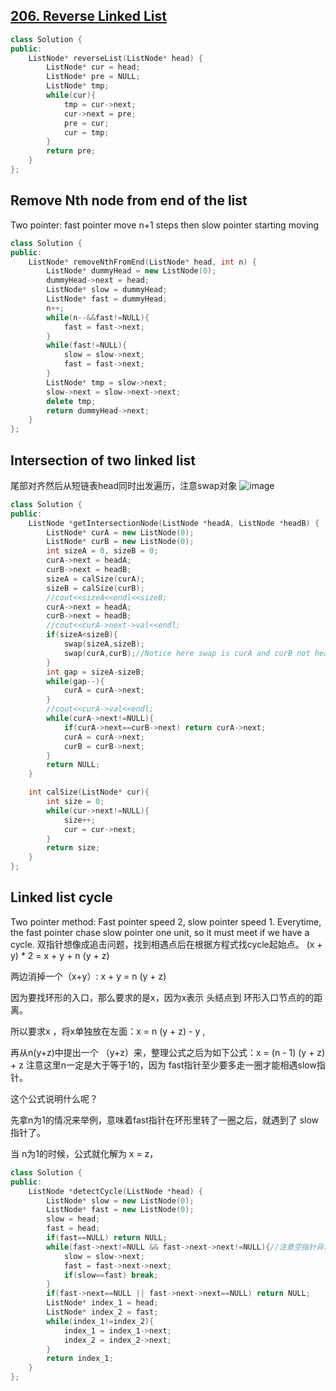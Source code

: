 ## [206. Reverse Linked List](https://leetcode.cn/problems/reverse-linked-list/description/)

```cpp
class Solution {
public:
    ListNode* reverseList(ListNode* head) {
        ListNode* cur = head;
        ListNode* pre = NULL;
        ListNode* tmp;
        while(cur){
            tmp = cur->next;
            cur->next = pre;
            pre = cur;
            cur = tmp;
        }
        return pre;
    }
};
```

## Remove Nth node from end of the list
Two pointer: fast pointer move n+1 steps then slow pointer starting moving

```CPP
class Solution {
public:
    ListNode* removeNthFromEnd(ListNode* head, int n) {
        ListNode* dummyHead = new ListNode(0);
        dummyHead->next = head;
        ListNode* slow = dummyHead;
        ListNode* fast = dummyHead;
        n++;
        while(n--&&fast!=NULL){
            fast = fast->next;
        }
        while(fast!=NULL){
            slow = slow->next;
            fast = fast->next;
        }
        ListNode* tmp = slow->next;
        slow->next = slow->next->next;
        delete tmp;
        return dummyHead->next;
    }
};
```
## Intersection of two linked list
尾部对齐然后从短链表head同时出发遍历，注意swap对象
![image](https://github.com/YunfanLing/YunfanLing.github.io/assets/102476857/d6c4d5d6-7b5e-4a32-b23e-ea43ad4d8608)

```CPP
class Solution {
public:
    ListNode *getIntersectionNode(ListNode *headA, ListNode *headB) {
        ListNode* curA = new ListNode(0);
        ListNode* curB = new ListNode(0);
        int sizeA = 0, sizeB = 0;
        curA->next = headA;
        curB->next = headB;
        sizeA = calSize(curA);
        sizeB = calSize(curB);
        //cout<<sizeA<<endl<<sizeB;
        curA->next = headA;
        curB->next = headB;
        //cout<<curA->next->val<<endl;  
        if(sizeA<sizeB){
            swap(sizeA,sizeB);
            swap(curA,curB);//Notice here swap is curA and curB not headA headB. change headA headB wouldnt change what curA and curB point to.
        }
        int gap = sizeA-sizeB;
        while(gap--){
            curA = curA->next;
        }
        //cout<<curA->val<<endl;
        while(curA->next!=NULL){
            if(curA->next==curB->next) return curA->next;
            curA = curA->next;
            curB = curB->next;
        }
        return NULL;
    }

    int calSize(ListNode* cur){
        int size = 0;
        while(cur->next!=NULL){
            size++;
            cur = cur->next;
        }
        return size;
    }
};
```

## Linked list cycle
Two pointer method: Fast pointer speed 2, slow pointer speed 1. Everytime, the fast pointer chase slow pointer one unit, so it must meet if we have a cycle.
双指针想像成追击问题，找到相遇点后在根据方程式找cycle起始点。
(x + y) * 2 = x + y + n (y + z)

两边消掉一个（x+y）: x + y = n (y + z)

因为要找环形的入口，那么要求的是x，因为x表示 头结点到 环形入口节点的的距离。

所以要求x ，将x单独放在左面：x = n (y + z) - y ,

再从n(y+z)中提出一个 （y+z）来，整理公式之后为如下公式：x = (n - 1) (y + z) + z 注意这里n一定是大于等于1的，因为 fast指针至少要多走一圈才能相遇slow指针。

这个公式说明什么呢？

先拿n为1的情况来举例，意味着fast指针在环形里转了一圈之后，就遇到了 slow指针了。

当 n为1的时候，公式就化解为 x = z，
```cpp
class Solution {
public:
    ListNode *detectCycle(ListNode *head) {
        ListNode* slow = new ListNode(0);
        ListNode* fast = new ListNode(0);
        slow = head;
        fast = head;
        if(fast==NULL) return NULL;
        while(fast->next!=NULL && fast->next->next!=NULL){//注意空指针异常
            slow = slow->next;
            fast = fast->next->next;
            if(slow==fast) break;
        }
        if(fast->next==NULL || fast->next->next==NULL) return NULL;
        ListNode* index_1 = head;
        ListNode* index_2 = fast;
        while(index_1!=index_2){
            index_1 = index_1->next;
            index_2 = index_2->next;
        }
        return index_1;
    }
};
```
